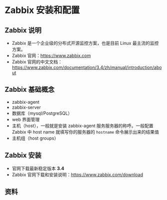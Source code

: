 # Zabbix 安装和配置


## Zabbix 说明

- Zabbix 是一个企业级的分布式开源监控方案，也是目前 Linux 最主流的监控方案。
- Zabbix 官网：<https://www.zabbix.com>
- Zabbix 官网的中文文档：<https://www.zabbix.com/documentation/3.4/zh/manual/introduction/about>

## Zabbix 基础概念

- zabbix-agent
- zabbix-server
- 数据库（mysql/PostgreSQL）
- web 界面管理
- 主机（host），一般就是安装 zabbix-agent 服务服务器的称呼。一般配置 Zabbix 中 host name 就填写你的服务器的 `hostname` 命令展示出来的结果值
- 主机组（host groups）

## Zabbix 安装

- 官网下载最新稳定版本 **3.4**
- Zabbix 官网下载和安装说明：<https://www.zabbix.com/download>



## 资料
